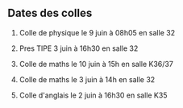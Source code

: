 ## Dates des colles


 1. Colle de physique le 9 juin à 08h05 en salle 32

 2. Pres TIPE 3 juin à 16h30 en salle 32

 3. Colle de maths le 10 juin à 15h en salle K36/37

 4. Colle de maths le 3 juin à 14h en salle 32

 5. Colle d'anglais le 2 juin à 16h30 en salle K35
